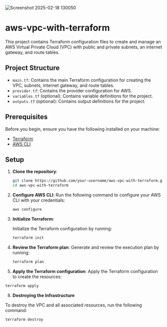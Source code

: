 ![Screenshot 2025-02-18 130050](https://github.com/user-attachments/assets/1831f533-abac-4547-baf6-328489b62992)

# aws-vpc-with-terraform

This project contains Terraform configuration files to create and manage an AWS Virtual Private Cloud (VPC) with public and private subnets, an internet gateway, and route tables.

## Project Structure

- `main.tf`: Contains the main Terraform configuration for creating the VPC, subnets, internet gateway, and route tables.
- `provider.tf`: Contains the provider configuration for AWS.
- `variables.tf` (optional): Contains variable definitions for the project.
- `outputs.tf` (optional): Contains output definitions for the project.

## Prerequisites

Before you begin, ensure you have the following installed on your machine:

- [Terraform](https://www.terraform.io/downloads.html)
- [AWS CLI](https://aws.amazon.com/cli/)

## Setup

1. **Clone the repository**:
   ```sh
   git clone https://github.com/your-username/aws-vpc-with-terraform.git
   cd aws-vpc-with-terraform

2. **Configure AWS CLI**:
   Run the following command to configure your AWS CLI with your credentials:
   ```sh
   aws configure
   
3. **Initialize Terraform**:
   
   Initialize the Terraform configuration by running:
   ```sh
   terraform init

5.  **Review the Terraform plan**:
    Generate and review the execution plan by running:
    ```sh
    terraform plan

7.   **Apply the Terraform configuration**: 
   Apply the Terraform configuration to create the resources:
```sh
terraform apply
```
8. **Destroying the Infrastructure**

To destroy the VPC and all associated resources, run the following command:
```sh
terraform destroy
